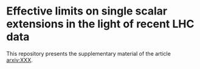 # Effective limits on single scalar extensions in the light of recent LHC data

This repository presents the supplementary material of the article [arxiv:XXX](XXX).

